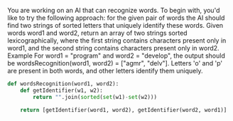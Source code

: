 You are working on an AI that can recognize words. To begin with, you'd like to try the following approach: for the given pair of words the AI should find two strings of sorted letters that uniquely identify these words.
Given words word1 and word2, return an array of two strings sorted lexicographically, where the first string contains characters present only in word1, and the second string contains characters present only in word2.
Example
For word1 = "program" and word2 = "develop",
the output should be
wordsRecognition(word1, word2) = ["agmr", "delv"].
Letters 'o' and 'p' are present in both words, and other letters identify them uniquely.
```python
def wordsRecognition(word1, word2):
    def getIdentifier(w1, w2):
        return "".join(sorted(set(w1)-set(w2)))

    return [getIdentifier(word1, word2), getIdentifier(word2, word1)]
```